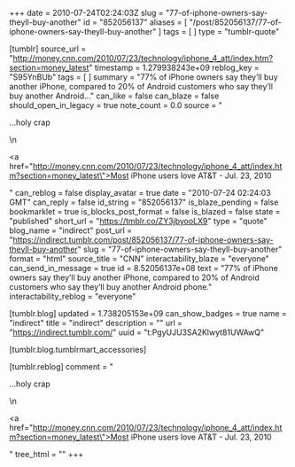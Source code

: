 +++
date = 2010-07-24T02:24:03Z
slug = "77-of-iphone-owners-say-theyll-buy-another"
id = "852056137"
aliases = [ "/post/852056137/77-of-iphone-owners-say-theyll-buy-another" ]
tags = [ ]
type = "tumblr-quote"

[tumblr]
source_url = "http://money.cnn.com/2010/07/23/technology/iphone_4_att/index.htm?section=money_latest"
timestamp = 1.279938243e+09
reblog_key = "S95YnBUb"
tags = [ ]
summary = "77% of iPhone owners say they’ll buy another iPhone, compared to 20% of Android customers who say they’ll buy another Android..."
can_like = false
can_blaze = false
should_open_in_legacy = true
note_count = 0.0
source = "<p>&hellip;holy crap</p>\n<p><a href=\"http://money.cnn.com/2010/07/23/technology/iphone_4_att/index.htm?section=money_latest\">Most iPhone users love AT&amp;T - Jul. 23, 2010</a></p>"
can_reblog = false
display_avatar = true
date = "2010-07-24 02:24:03 GMT"
can_reply = false
id_string = "852056137"
is_blaze_pending = false
bookmarklet = true
is_blocks_post_format = false
is_blazed = false
state = "published"
short_url = "https://tmblr.co/ZY3jbyooLX9"
type = "quote"
blog_name = "indirect"
post_url = "https://indirect.tumblr.com/post/852056137/77-of-iphone-owners-say-theyll-buy-another"
slug = "77-of-iphone-owners-say-theyll-buy-another"
format = "html"
source_title = "CNN"
interactability_blaze = "everyone"
can_send_in_message = true
id = 8.52056137e+08
text = "77% of iPhone owners say they&rsquo;ll buy another iPhone, compared to 20% of Android customers who say they&rsquo;ll buy another Android phone."
interactability_reblog = "everyone"

[tumblr.blog]
updated = 1.738205153e+09
can_show_badges = true
name = "indirect"
title = "indirect"
description = ""
url = "https://indirect.tumblr.com/"
uuid = "t:PgyUJU3SA2Klwyt81UWAwQ"

[tumblr.blog.tumblrmart_accessories]

[tumblr.reblog]
comment = "<p>…holy crap</p>\n<p><a href=\"http://money.cnn.com/2010/07/23/technology/iphone_4_att/index.htm?section=money_latest\">Most iPhone users love AT&amp;T - Jul. 23, 2010</a></p>"
tree_html = ""
+++
